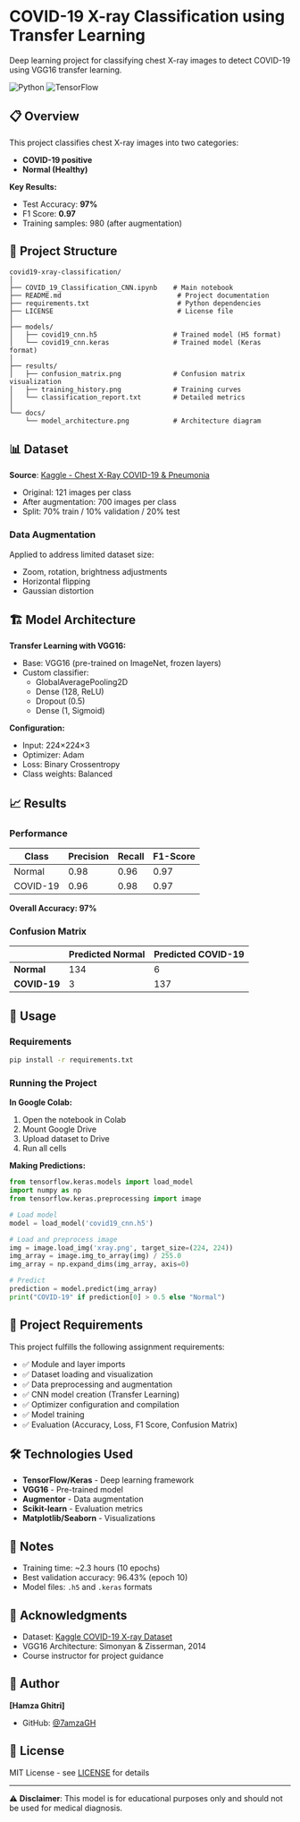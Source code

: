 # COVID-19 X-ray Classification using Transfer Learning

Deep learning project for classifying chest X-ray images to detect COVID-19 using VGG16 transfer learning.

![Python](https://img.shields.io/badge/Python-3.8%2B-blue)
![TensorFlow](https://img.shields.io/badge/TensorFlow-2.x-orange)

## 📋 Overview

This project classifies chest X-ray images into two categories:
- **COVID-19 positive**
- **Normal (Healthy)**

**Key Results:**
- Test Accuracy: **97%**
- F1 Score: **0.97**
- Training samples: 980 (after augmentation)

## 📁 Project Structure

```
covid19-xray-classification/
│
├── COVID_19_Classification_CNN.ipynb    # Main notebook
├── README.md                             # Project documentation
├── requirements.txt                      # Python dependencies
├── LICENSE                               # License file
│
├── models/
│   ├── covid19_cnn.h5                   # Trained model (H5 format)
│   └── covid19_cnn.keras                # Trained model (Keras format)
│
├── results/
│   ├── confusion_matrix.png             # Confusion matrix visualization
│   ├── training_history.png             # Training curves
│   └── classification_report.txt        # Detailed metrics
│
└── docs/
    └── model_architecture.png           # Architecture diagram
```

## 📊 Dataset

**Source**: [Kaggle - Chest X-Ray COVID-19 & Pneumonia](https://www.kaggle.com/datasets/prashant268/chest-xray-covid19-pneumonia)

- Original: 121 images per class
- After augmentation: 700 images per class
- Split: 70% train / 10% validation / 20% test

### Data Augmentation
Applied to address limited dataset size:
- Zoom, rotation, brightness adjustments
- Horizontal flipping
- Gaussian distortion

## 🏗️ Model Architecture

**Transfer Learning with VGG16:**
- Base: VGG16 (pre-trained on ImageNet, frozen layers)
- Custom classifier:
  - GlobalAveragePooling2D
  - Dense (128, ReLU)
  - Dropout (0.5)
  - Dense (1, Sigmoid)

**Configuration:**
- Input: 224×224×3
- Optimizer: Adam
- Loss: Binary Crossentropy
- Class weights: Balanced

## 📈 Results

### Performance

| Class | Precision | Recall | F1-Score |
|-------|-----------|--------|----------|
| Normal | 0.98 | 0.96 | 0.97 |
| COVID-19 | 0.96 | 0.98 | 0.97 |

**Overall Accuracy: 97%**

### Confusion Matrix
|  | Predicted Normal | Predicted COVID-19 |
|--|------------------|-------------------|
| **Normal** | 134 | 6 |
| **COVID-19** | 3 | 137 |

## 🚀 Usage

### Requirements
```bash
pip install -r requirements.txt
```

### Running the Project

**In Google Colab:**
1. Open the notebook in Colab
2. Mount Google Drive
3. Upload dataset to Drive
4. Run all cells

**Making Predictions:**
```python
from tensorflow.keras.models import load_model
import numpy as np
from tensorflow.keras.preprocessing import image

# Load model
model = load_model('covid19_cnn.h5')

# Load and preprocess image
img = image.load_img('xray.png', target_size=(224, 224))
img_array = image.img_to_array(img) / 255.0
img_array = np.expand_dims(img_array, axis=0)

# Predict
prediction = model.predict(img_array)
print("COVID-19" if prediction[0] > 0.5 else "Normal")
```

## 🎯 Project Requirements

This project fulfills the following assignment requirements:
- ✅ Module and layer imports
- ✅ Dataset loading and visualization
- ✅ Data preprocessing and augmentation
- ✅ CNN model creation (Transfer Learning)
- ✅ Optimizer configuration and compilation
- ✅ Model training
- ✅ Evaluation (Accuracy, Loss, F1 Score, Confusion Matrix)

## 🛠️ Technologies Used

- **TensorFlow/Keras** - Deep learning framework
- **VGG16** - Pre-trained model
- **Augmentor** - Data augmentation
- **Scikit-learn** - Evaluation metrics
- **Matplotlib/Seaborn** - Visualizations

## 📝 Notes

- Training time: ~2.3 hours (10 epochs)
- Best validation accuracy: 96.43% (epoch 10)
- Model files: `.h5` and `.keras` formats

## 🙏 Acknowledgments

- Dataset: [Kaggle COVID-19 X-ray Dataset](https://www.kaggle.com/datasets/prashant268/chest-xray-covid19-pneumonia)
- VGG16 Architecture: Simonyan & Zisserman, 2014
- Course instructor for project guidance

## 👤 Author

**[Hamza Ghitri]**
- GitHub: [@7amzaGH](https://github.com/7amzaGH)

## 📄 License

MIT License - see [LICENSE](LICENSE) for details

---

⚠️ **Disclaimer**: This model is for educational purposes only and should not be used for medical diagnosis.
